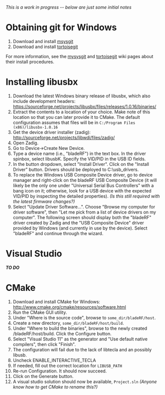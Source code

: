 _This is a work in progress -- below are just some initial notes_
 
# Obtaining git for Windows #
1. Download and install [msysgit](http://code.google.com/p/msysgit/downloads/list?can=2&q=%22Full+installer+for+official+Git+for+Windows%22)
2. Download and install [tortoisegit](http://code.google.com/p/tortoisegit/wiki/Download)

For more information, see the [mysysgit](https://github.com/msysgit/msysgit/wiki/InstallMSysGit) and [tortoisegit](http://code.google.com/p/tortoisegit/wiki/SetupHowTo) wiki pages about their install procedures.

# Installing libusbx #

1. Download the latest Windows binary release of libusbx, which also include development headers: https://sourceforge.net/projects/libusbx/files/releases/1.0.16/binaries/
2. Extract the contents to a location of your choice. Make note of this location so that you can later provide it to CMake. The default configuration assumes that files will be in ```C:/Program Files (x86)/libusbx-1.0.16```
3. Get the device driver installer (zadig): http://sourceforge.net/projects/libwdi/files/zadig/
4. Open Zadig. 
5. Go to Device->Create New Device. 
6. Type a device name (i.e., "bladeRF") in the text box. In the driver spinbox, select libusbK. Specify the VID/PID in the USB ID fields. 
7. In the button dropdown, select "Install Driver". Click on the "Install Driver" button. Drivers should be deployed to C:\usb_drivers.
8. To replace the Windows USB Composite Device driver, go to device manager and right-click on the bladeRF USB Composite Device (it will likely be the only one under "Universal Serial Bus Controllers" with a bang icon on it; otherwise, look for a USB device with the expected VID/PID by inspecting the detailed properties). _(Is this still required with the latest firmware changes?)_ 
9. Select "Update Driver Software...". Choose "Browse my computer for driver software", then "Let me pick from a list of device drivers on my computer". The following screen should display both the "bladeRF" driver created by Zadig and the "USB Composite Device" driver provided by Windows (and currently in use by the device). Select "bladeRF" and continue through the wizard.

# Visual Studio #
**_TO DO_**

# CMake #
1. Download and install CMake for Windows: http://www.cmake.org/cmake/resources/software.html
2. Run the CMake GUI utility. 
3. Under "Where is the source code", browse to ```some_dir/bladeRF/host```. 
4. Create a new directory, ```some_dir/bladeRF/host/build```. 
5. Under "Where to build the binaries", browse to the newly created /bladeRF/host/build. Click the Configure button. 
6. Select "Visual Studio 11" as the generator and "Use default native compilers", then click "Finish". 
7. The configuration will fail due to the lack of libtecla and an possibly libusb. 
8. Uncheck ENABLE_INTERACTIVE_TECLA 
9. If needed, fill out the correct location for ```LIBUSB_PATH```
10. Re-run Configuration. It should now succeed.
11. Click on the Generate button.
12. A visual studio solution should now be available, ```Project.sln``` _(Anyone know how to get CMake to rename this?)_


